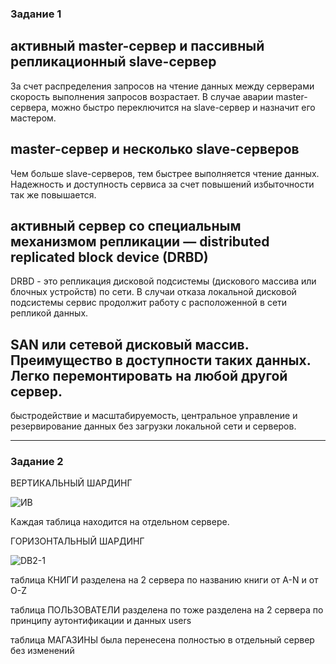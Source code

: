 ### Задание 1

активный master-сервер и пассивный репликационный slave-сервер
---

За счет распределения запросов на чтение данных между серверами скорость выполнения запросов возрастает.
В случае аварии master-сервера, можно быстро переключится на slave-сервер и назначит его мастером.

master-сервер и несколько slave-серверов
---

Чем больше slave-серверов, тем быстрее выполняется чтение данных.
Надежность и доступность сервиса за счет повышений избыточности так же повышается.

активный сервер со специальным механизмом репликации — distributed replicated block device (DRBD)
---

DRBD - это репликация дисковой подсистемы (дискового массива или блочных устройств) по сети. В случаи отказа локальной дисковой подсистемы сервис продолжит работу с расположенной в сети репликой данных.

SAN или сетевой дисковый массив. Преимущество в доступности таких данных. Легко перемонтировать на любой другой сервер.
---

быстродействие и масштабируемость, центральное управление и резервирование данных без загрузки локальной сети и серверов.

---

### Задание 2

ВЕРТИКАЛЬНЫЙ ШАРДИНГ

![ИВ](https://github.com/Oigen181/Replication2-Andreev-Evgeny/assets/126493876/f58fc3a3-1b0b-4f8a-bdc6-14692dbae24f)

Каждая таблица находится на отдельном сервере.


ГОРИЗОНТАЛЬНЫЙ ШАРДИНГ


![DB2-1](https://github.com/Oigen181/Replication2-Andreev-Evgeny/assets/126493876/efa998a3-17c6-4e9e-9511-8c20f6ca1be6)

таблица КНИГИ разделена на 2 сервера по названию книги от A-N и от O-Z

таблица ПОЛЬЗОВАТЕЛИ разделена по тоже разделена на 2 сервера по принципу аутонтификации и данных users

таблица МАГАЗИНЫ была перенесена полностью в отдельный сервер без изменений 

